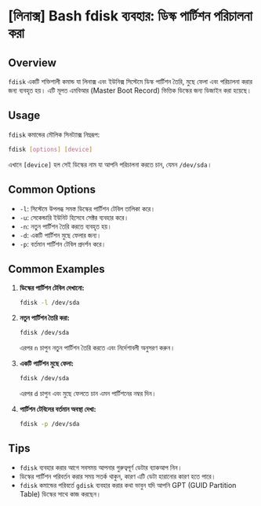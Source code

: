 # [লিনাক্স] Bash fdisk ব্যবহার: ডিস্ক পার্টিশন পরিচালনা করা

## Overview
`fdisk` একটি শক্তিশালী কমান্ড যা লিনাক্স এবং ইউনিক্স সিস্টেমে ডিস্ক পার্টিশন তৈরি, মুছে ফেলা এবং পরিচালনা করার জন্য ব্যবহৃত হয়। এটি মূলত এমবিআর (Master Boot Record) ভিত্তিক ডিস্কের জন্য ডিজাইন করা হয়েছে।

## Usage
`fdisk` কমান্ডের মৌলিক সিনট্যাক্স নিম্নরূপ:

```bash
fdisk [options] [device]
```

এখানে `[device]` হল সেই ডিস্কের নাম যা আপনি পরিচালনা করতে চান, যেমন `/dev/sda`।

## Common Options
- `-l`: সিস্টেমে উপলব্ধ সমস্ত ডিস্কের পার্টিশন টেবিল তালিকা করে।
- `-u`: সেকেন্ডারি ইউনিট হিসেবে সেক্টর ব্যবহার করে।
- `-n`: নতুন পার্টিশন তৈরি করতে ব্যবহৃত হয়।
- `-d`: একটি পার্টিশন মুছে ফেলার জন্য।
- `-p`: বর্তমান পার্টিশন টেবিল প্রদর্শন করে।

## Common Examples
1. **ডিস্কের পার্টিশন টেবিল দেখানো:**
   ```bash
   fdisk -l /dev/sda
   ```

2. **নতুন পার্টিশন তৈরি করা:**
   ```bash
   fdisk /dev/sda
   ```
   এরপর `n` চাপুন নতুন পার্টিশন তৈরি করতে এবং নির্দেশাবলী অনুসরণ করুন।

3. **একটি পার্টিশন মুছে ফেলা:**
   ```bash
   fdisk /dev/sda
   ```
   এরপর `d` চাপুন এবং মুছে ফেলতে চান এমন পার্টিশনের নম্বর দিন।

4. **পার্টিশন টেবিলের বর্তমান অবস্থা দেখা:**
   ```bash
   fdisk -p /dev/sda
   ```

## Tips
- `fdisk` ব্যবহার করার আগে সবসময় আপনার গুরুত্বপূর্ণ ডেটার ব্যাকআপ নিন।
- ডিস্কের পার্টিশন পরিবর্তন করার সময় সতর্ক থাকুন, কারণ এটি ডেটা হারানোর কারণ হতে পারে।
- `fdisk` কমান্ডের পরিবর্তে `gdisk` ব্যবহার করার কথা ভাবুন যদি আপনি GPT (GUID Partition Table) ডিস্কের সাথে কাজ করছেন।
